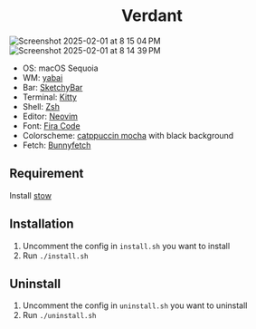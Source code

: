 <h1 align="center">Verdant</h1>

![Screenshot 2025-02-01 at 8 15 04 PM](https://github.com/user-attachments/assets/39e120bf-049d-4480-a475-a6b56eb7eeeb)
![Screenshot 2025-02-01 at 8 14 39 PM](https://github.com/user-attachments/assets/2490c5f2-5d38-4a0c-9b0b-5f5f781a1e8f)

- OS: macOS Sequoia
- WM: [yabai](https://github.com/koekeishiya/yabai)
- Bar: [SketchyBar](https://felixkratz.github.io/SketchyBar/)
- Terminal: [Kitty](https://sw.kovidgoyal.net/kitty/)
- Shell: [Zsh](https://www.zsh.org/)
- Editor: [Neovim](https://neovim.io/)
- Font: [Fira Code](https://github.com/tonsky/FiraCode)
- Colorscheme: [catppuccin mocha](https://github.com/catppuccin/catppuccin) with black background
- Fetch: [Bunnyfetch](https://github.com/Rosettea/bunnyfetch)

## Requirement

Install [stow](https://github.com/aspiers/stow)

## Installation

1. Uncomment the config in `install.sh` you want to install
2. Run `./install.sh`

## Uninstall

1. Uncomment the config in `uninstall.sh` you want to uninstall
2. Run `./uninstall.sh`
